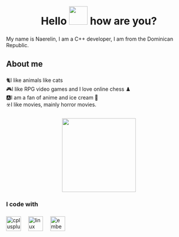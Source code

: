 <h1 align="center">Hello  <img src="https://emojis.slackmojis.com/emojis/images/1577305505/7373/hand_wave.gif?1577305505" width="50" /> how are you?</h1>

###

<p align="left">My name is Naerelin, I am a C++ developer, I am from the Dominican Republic.</p>

###

<h2 align="left">About me</h2>

###

<p align="left">🐈I like animals like cats<br> 🎮I like RPG video games and I love online chess ♟️<br>  🅰️I am a fan of anime and ice cream 🍨<br>☣️I like movies, mainly horror movies.</p>

###

<div align="center">
  <img height="200" src="https://i.imgflip.com/65efzo.gif"  />
</div>

###

<h3 align="left">I code with</h3>

###

<div align="left">
  <img src="https://cdn.jsdelivr.net/gh/devicons/devicon/icons/cplusplus/cplusplus-original.svg" height="40" alt="cplusplus logo"  />
  <img width="12" />
  <img src="https://cdn.jsdelivr.net/gh/devicons/devicon/icons/linux/linux-original.svg" height="40" alt="linux logo"  />
  <img width="12" />
  <img src="https://cdn.jsdelivr.net/gh/devicons/devicon/icons/embeddedc/embeddedc-original.svg" height="40" alt="embeddedc logo"  />
</div>

###


###
